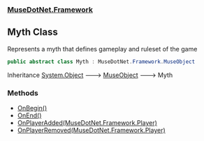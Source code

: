 ### [MuseDotNet.Framework](./MuseDotNet-Framework.md 'MuseDotNet.Framework')
## Myth Class
Represents a myth that defines gameplay and ruleset of the game  
```csharp
public abstract class Myth : MuseDotNet.Framework.MuseObject
```
Inheritance [System.Object](https://docs.microsoft.com/en-us/dotnet/api/System.Object 'System.Object') &#129106; [MuseObject](./MuseObject.md 'MuseDotNet.Framework.MuseObject') &#129106; Myth  
### Methods
- [OnBegin()](./Myth-OnBegin().md 'MuseDotNet.Framework.Myth.OnBegin()')
- [OnEnd()](./Myth-OnEnd().md 'MuseDotNet.Framework.Myth.OnEnd()')
- [OnPlayerAdded(MuseDotNet.Framework.Player)](./Myth-OnPlayerAdded(Player).md 'MuseDotNet.Framework.Myth.OnPlayerAdded(MuseDotNet.Framework.Player)')
- [OnPlayerRemoved(MuseDotNet.Framework.Player)](./Myth-OnPlayerRemoved(Player).md 'MuseDotNet.Framework.Myth.OnPlayerRemoved(MuseDotNet.Framework.Player)')
